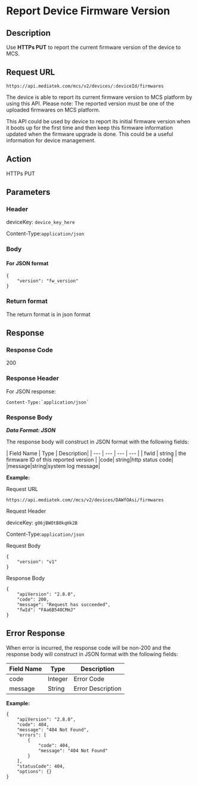 # Report Device Firmware Version

## Description

Use **HTTPs PUT** to report the current firmware version of the device to MCS.


## Request URL

```
https://api.mediatek.com/mcs/v2/devices/:deviceId/firmwares

```
The device is able to report its current firmware version to MCS platform by using this API. Please note: The reported version must be one of the uploaded firmwares on MCS platform.

This API could be used by device to report its initial firmware version when it boots up for the first time and then keep this firmware information updated when the firmware upgrade is done. This could be a useful information for device management.

## Action
HTTPs PUT


## Parameters
### Header


deviceKey: `device_key_here`

Content-Type:`application/json`


### Body
#### For JSON format

```
{
    "version": "fw_version"
}
```

### Return format
The return format is in json format

## Response

### Response Code
200

### Response Header
For JSON response:
```
Content-Type:`application/json`
```

### Response Body

***Data Format: JSON***

The response body will construct in JSON format with the following fields:

| Field Name | Type | Description|
| --- | --- | --- | --- |
| fwId | string | the firmware ID of this reported version |
|code| string|http status code|
|message|string|system log message|


**Example:**

Request URL
```
https://api.mediatek.com//mcs/v2/devices/DAWfOAsi/firmwares
```

Request Header

deviceKey: `g06jBWOtB0kqHk2B`

Content-Type:`application/json`

Request Body
```
{
    "version": "v1"
}
```

Response Body

```
{
    "apiVersion": "2.8.0",
    "code": 200,
    "message": "Request has succeeded",
    "fwId": "FAa6B540CMmJ"
}

```


## Error Response


When error is incurred, the response code will be non-200 and the response body will construct in JSON format with the following fields:

| Field Name | Type |Description|
| --- | --- | --- |
| code | Integer | Error Code |
| message | String | Error Description |

**Example:**

```
{
    "apiVersion": "2.8.0",
    "code": 404,
    "message": "404 Not Found",
    "errors": [
        {
            "code": 404,
            "message": "404 Not Found"
        }
    ],
    "statusCode": 404,
    "options": {}
}
```
